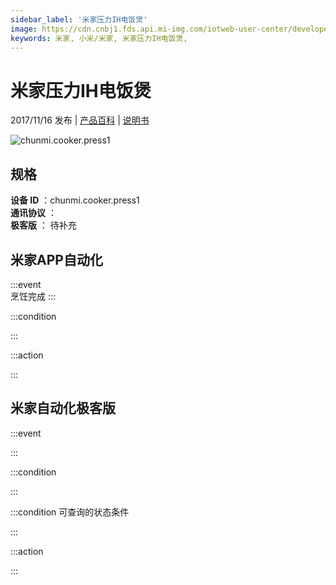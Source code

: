 ```yaml
---
sidebar_label: '米家压力IH电饭煲'
image: https://cdn.cnbj1.fds.api.mi-img.com/iotweb-user-center/developer_1679047509981s6LXaiOi.png?GalaxyAccessKeyId=AKVGLQWBOVIRQ3XLEW&Expires=9223372036854775807&Signature=m1kLg6KkMoZ/NS+dXQUeX2KWDFE=
keywords: 米家, 小米/米家, 米家压力IH电饭煲, 
---
```

# 米家压力IH电饭煲

2017/11/16 发布 | [产品百科](https://home.mi.com/webapp/content/baike/product/index.html?model=chunmi.cooker.press1/) | [说明书](https://home.mi.com/views/introduction.html?model=chunmi.cooker.press1&region=cn)

![chunmi.cooker.press1](https://cdn.cnbj1.fds.api.mi-img.com/iotweb-user-center/developer_1679047509981s6LXaiOi.png?GalaxyAccessKeyId=AKVGLQWBOVIRQ3XLEW&Expires=9223372036854775807&Signature=m1kLg6KkMoZ/NS+dXQUeX2KWDFE=)

## 规格  
> 
**设备 ID** ：chunmi.cooker.press1  
**通讯协议** ：  
**极客版**  ： 待补充 


## 米家APP自动化  

:::event  
烹饪完成
:::

:::condition  

:::

:::action   

:::

## 米家自动化极客版  

:::event  

:::

:::condition  

:::

:::condition 可查询的状态条件  

:::

:::action  

:::

        
